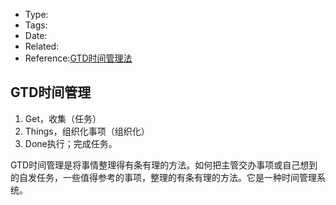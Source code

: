* Type:
* Tags:
* Date:
* Related:
* Reference:[GTD时间管理法](https://zhuanlan.zhihu.com/p/578274451)

## GTD时间管理

1. Get，收集（任务）
2. Things，组织化事项（组织化）
3. Done执行；完成任务。

GTD时间管理是将事情整理得有条有理的方法。如何把主管交办事项或自己想到的自发任务，一些值得参考的事项，整理的有条有理的方法。它是一种时间管理系统。


